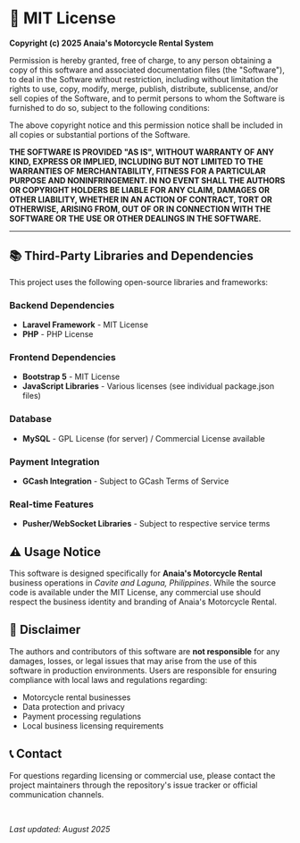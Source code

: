 <h1>📄 MIT License</h1>

<p><strong>Copyright (c) 2025 Anaia's Motorcycle Rental System</strong></p>

<p>Permission is hereby granted, free of charge, to any person obtaining a copy
of this software and associated documentation files (the "Software"), to deal
in the Software without restriction, including without limitation the rights
to use, copy, modify, merge, publish, distribute, sublicense, and/or sell
copies of the Software, and to permit persons to whom the Software is
furnished to do so, subject to the following conditions:</p>

<p>The above copyright notice and this permission notice shall be included in all
copies or substantial portions of the Software.</p>

<p><strong>THE SOFTWARE IS PROVIDED "AS IS", WITHOUT WARRANTY OF ANY KIND, EXPRESS OR
IMPLIED, INCLUDING BUT NOT LIMITED TO THE WARRANTIES OF MERCHANTABILITY,
FITNESS FOR A PARTICULAR PURPOSE AND NONINFRINGEMENT. IN NO EVENT SHALL THE
AUTHORS OR COPYRIGHT HOLDERS BE LIABLE FOR ANY CLAIM, DAMAGES OR OTHER
LIABILITY, WHETHER IN AN ACTION OF CONTRACT, TORT OR OTHERWISE, ARISING FROM,
OUT OF OR IN CONNECTION WITH THE SOFTWARE OR THE USE OR OTHER DEALINGS IN THE
SOFTWARE.</strong></p>

<hr>

<h2>📚 <strong>Third-Party Libraries and Dependencies</strong></h2>

<p>This project uses the following open-source libraries and frameworks:</p>

<h3><strong>Backend Dependencies</strong></h3>
<ul>
    <li><strong>Laravel Framework</strong> - MIT License</li>
    <li><strong>PHP</strong> - PHP License</li>
</ul>

<h3><strong>Frontend Dependencies</strong></h3>
<ul>
    <li><strong>Bootstrap 5</strong> - MIT License</li>
    <li><strong>JavaScript Libraries</strong> - Various licenses (see individual package.json files)</li>
</ul>

<h3><strong>Database</strong></h3>
<ul>
    <li><strong>MySQL</strong> - GPL License (for server) / Commercial License available</li>
</ul>

<h3><strong>Payment Integration</strong></h3>
<ul>
    <li><strong>GCash Integration</strong> - Subject to GCash Terms of Service</li>
</ul>

<h3><strong>Real-time Features</strong></h3>
<ul>
    <li><strong>Pusher/WebSocket Libraries</strong> - Subject to respective service terms</li>
</ul>

<h2>⚠️ <strong>Usage Notice</strong></h2>

<p>This software is designed specifically for <strong>Anaia's Motorcycle Rental</strong> business operations in <em>Cavite and Laguna, Philippines</em>. While the source code is available under the MIT License, any commercial use should respect the business identity and branding of Anaia's Motorcycle Rental.</p>

<h2>🚨 <strong>Disclaimer</strong></h2>

<p>The authors and contributors of this software are <strong>not responsible</strong> for any damages, losses, or legal issues that may arise from the use of this software in production environments. Users are responsible for ensuring compliance with local laws and regulations regarding:</p>

<ul>
    <li>Motorcycle rental businesses</li>
    <li>Data protection and privacy</li>
    <li>Payment processing regulations</li>
    <li>Local business licensing requirements</li>
</ul>

<h2>📞 <strong>Contact</strong></h2>

<p>For questions regarding licensing or commercial use, please contact the project maintainers through the repository's issue tracker or official communication channels.</p>

<br>

<p><em>Last updated: August 2025</em></p>
